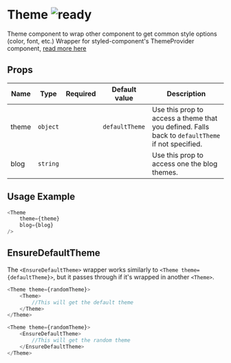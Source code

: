 # Theme ![ready](status-images/ready.svg)

Theme component to wrap other component to get common style options (color, font, etc.)
Wrapper for styled-component's ThemeProvider component, [read more here](https://www.styled-components.com/docs/advanced#theming)

<!-- STORY -->

## Props

| Name | Type | Required | Default value | Description
|------|------|----------|---------------|------------
| theme | `object` |  | `defaultTheme` | Use this prop to access a theme that you defined. Falls back to `defaultTheme` if not specified.
| blog | `string` |  |  | Use this prop to access one the blog themes.

## Usage Example

```javascript
<Theme
	theme={theme}
	blog={blog}
/>
```

## EnsureDefaultTheme

The `<EnsureDefaultTheme>` wrapper works similarly to `<Theme theme={defaultTheme}>`, but it passes through if it's wrapped in another `<Theme>`.

```javascript
<Theme theme={randomTheme}>
	<Theme>
		//This will get the default theme
	</Theme>
</Theme>
```

```javascript
<Theme theme={randomTheme}>
	<EnsureDefaultTheme>
		//This will get the random theme
	</EnsureDefaultTheme>
</Theme>
```
